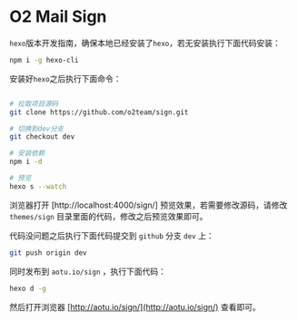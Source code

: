 # O2 Mail Sign

`hexo`版本开发指南，确保本地已经安装了`hexo`，若无安装执行下面代码安装：

```bash
npm i -g hexo-cli
```

安装好`hexo`之后执行下面命令：

```bash

# 拉取项目源码
git clone https://github.com/o2team/sign.git

# 切换到dev分支
git checkout dev

# 安装依赖
npm i -d

# 预览
hexo s --watch
```

浏览器打开 [http://localhost:4000/sign/] 预览效果，若需要修改源码，请修改 `themes/sign` 目录里面的代码，修改之后预览效果即可。

代码没问题之后执行下面代码提交到 `github` 分支 `dev` 上：

```bash
git push origin dev
```

同时发布到 `aotu.io/sign` ，执行下面代码：

```bash
hexo d -g
```

然后打开浏览器 [http://aotu.io/sign/](http://aotu.io/sign/) 查看即可。